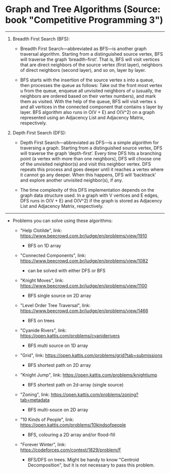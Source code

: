 # Graph and Tree Algorithms (Source: book "Competitive Programming 3")

---  

1. Breadth First Search (BFS):  

    * Breadth First Search—abbreviated as BFS—is another graph traversal algorithm. Starting from a distinguished source vertex, BFS will traverse the graph ‘breadth-first’. That is, BFS will visit vertices that are direct neighbors of the source vertex (first layer), neighbors of direct neighbors (second layer), and so on, layer by layer.  

    * BFS starts with the insertion of the source vertex s into a queue, then processes the queue as follows: Take out the front most vertex u from the queue, enqueue all unvisited neighbors of u (usually, the neighbors are ordered based on their vertex numbers), and mark them as visited. With the help of the queue, BFS will visit vertex s and all vertices in the connected component that contains s layer by layer. BFS algorithm also runs in O(V + E) and O(V^2) on a graph represented using an Adjacency List and Adjacency Matrix, respectively.  

2. Depth First Search (DFS):  

    * Depth First Search—abbreviated as DFS—is a simple algorithm for traversing a graph. Starting from a distinguished source vertex, DFS will traverse the graph ‘depth-first’. Every time DFS hits a branching point (a vertex with more than one neighbors), DFS will choose one of the unvisited neighbor(s) and visit this neighbor vertex. DFS repeats this process and goes deeper until it reaches a vertex where it cannot go any deeper. When this happens, DFS will ‘backtrack’ and explore another unvisited neighbor(s), if any.  

    * The time complexity of this DFS implementation depends on the graph data structure used. In a graph with V vertices and E edges, DFS runs in O(V + E) and O(V^2) if the graph is stored as Adjacency List and Adjacency Matrix, respectively.  

---  

* Problems you can solve using these algorithms:  

    - "Help Clotilde", link: https://www.beecrowd.com.br/judge/en/problems/view/1910  

        - BFS on 1D array  

    - "Connected Components", link: https://www.beecrowd.com.br/judge/en/problems/view/1082  

        - can be solved with either DFS or BFS  

    - "Knight Moves", link: https://www.beecrowd.com.br/judge/en/problems/view/1100  

        - BFS single source on 2D array  

    - "Level Order Tree Traversal", link: https://www.beecrowd.com.br/judge/en/problems/view/1466  

        - BFS on trees  

    - "Cyanide Rivers", link: https://open.kattis.com/problems/cyaniderivers  

        - BFS multi source on 1D array  

    - "Grid", link: https://open.kattis.com/problems/grid?tab=submissions  

        - BFS shortest path on 2D array  

    - "Knight Jump", link: https://open.kattis.com/problems/knightjump  

        - BFS shortest path on 2d-array (single source)  

    - "Zoning", link: https://open.kattis.com/problems/zoning?tab=metadata  

        - BFS multi-souce on 2D array  

    - "10 Kinds of People", link: https://open.kattis.com/problems/10kindsofpeople  

        - BFS, colouring a 2D array and/or flood-fill  

    - "Forever Winter", link: https://codeforces.com/contest/1829/problem/F  

        - BFS/DFS on trees. Might be handy to know "Centroid Decomposition", but it is not necessary to pass this problem.  



